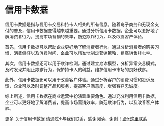 # 信用卡数据

信用卡数据是指与信用卡交易和持卡人相关的所有信息。随着电子商务和无现金支付的普及，信用卡数据变得越来越重要。通过分析信用卡数据，企业可以更好地了解消费者行为，提高市场营销的效率，防范欺诈行为，以及改善客户体验。

首先，信用卡数据可以帮助企业更好地了解消费者行为。通过分析消费者的购买习惯、消费偏好以及消费时间，企业可以精准地制定营销策略，提高销售转化率。

其次，信用卡数据还可以用于欺诈检测。通过建立欺诈模型，分析异常交易模式，及时发现并阻止欺诈行为，保护持卡人的利益，维护信用卡市场的良好秩序。

此外，信用卡数据还可以用于改善客户体验。通过分析客户的消费习惯和投诉反馈，企业可以及时调整产品和服务，提高客户满意度，增强客户忠诚度。

综上所述，信用卡数据在商业运营中扮演着重要角色。通过充分利用信用卡数据，企业可以更好地了解消费者，提高市场营销效率，防范欺诈行为，以及改善客户体验。

更多 关于信用卡数据 请通过✈与我们联系，感谢阅读，谢谢！[点✈这里联系](https://a.k02.cc)